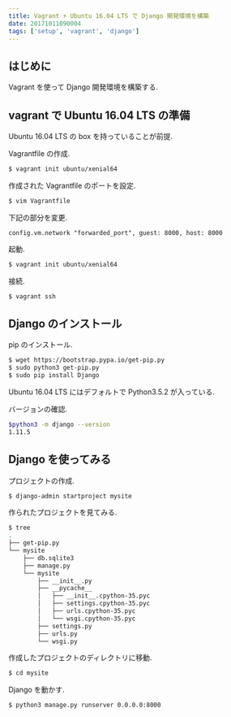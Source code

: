```yaml
---
title: Vagrant + Ubuntu 16.04 LTS で Django 開発環境を構築
date: 20171011090004
tags: ['setup', 'vagrant', 'django']
---
```


## はじめに
Vagrant を使って Django 開発環境を構築する.

## vagrant で Ubuntu 16.04 LTS の準備
Ubuntu 16.04 LTS の box を持っていることが前提.

Vagrantfile の作成.
```bash
$ vagrant init ubuntu/xenial64
```

作成された Vagrantfile のポートを設定.
```bash
$ vim Vagrantfile
```

下記の部分を変更.
```vagrantfile
config.vm.network "forwarded_port", guest: 8000, host: 8000
```

起動.
```bash
$ vagrant init ubuntu/xenial64
```

接続.
```bash
$ vagrant ssh
```

## Django のインストール
pip のインストール.
```bash
$ wget https://bootstrap.pypa.io/get-pip.py
$ sudo python3 get-pip.py
$ sudo pip install Django
```

Ubuntu 16.04 LTS にはデフォルトで Python3.5.2 が入っている.

バージョンの確認.
```bash
$python3 -m django --version
1.11.5
```

## Django を使ってみる
プロジェクトの作成.
```bash
$ django-admin startproject mysite
```

作られたプロジェクトを見てみる.
```bash
$ tree
.
├── get-pip.py
└── mysite
    ├── db.sqlite3
    ├── manage.py
    └── mysite
        ├── __init__.py
        ├── __pycache__
        │   ├── __init__.cpython-35.pyc
        │   ├── settings.cpython-35.pyc
        │   ├── urls.cpython-35.pyc
        │   └── wsgi.cpython-35.pyc
        ├── settings.py
        ├── urls.py
        └── wsgi.py
```

作成したプロジェクトのディレクトリに移動.
```bash
$ cd mysite
```

Django を動かす.
```bash
$ python3 manage.py runserver 0.0.0.0:8000
```

